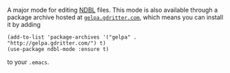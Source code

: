 A major mode for editing [NDBL](https://github.com/aisamanra/ndbl) files.
This mode is also available through a package archive hosted at
[`gelpa.gdritter.com`](http://gelpa.gdritter.com/), which means you can
install it by adding

~~~~
(add-to-list 'package-archives '("gelpa" . "http://gelpa.gdritter.com/") t)
(use-package ndbl-mode :ensure t)
~~~~

to your `.emacs`.
